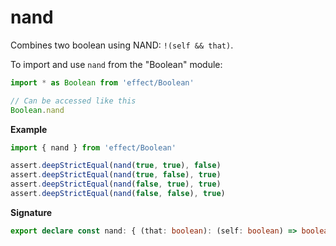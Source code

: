 # nand

Combines two boolean using NAND: `!(self && that)`.

To import and use `nand` from the "Boolean" module:

```ts
import * as Boolean from 'effect/Boolean'

// Can be accessed like this
Boolean.nand
```

**Example**

```ts
import { nand } from 'effect/Boolean'

assert.deepStrictEqual(nand(true, true), false)
assert.deepStrictEqual(nand(true, false), true)
assert.deepStrictEqual(nand(false, true), true)
assert.deepStrictEqual(nand(false, false), true)
```

**Signature**

```ts
export declare const nand: { (that: boolean): (self: boolean) => boolean; (self: boolean, that: boolean): boolean }
```
